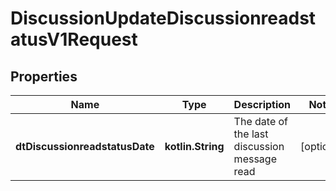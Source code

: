 
# DiscussionUpdateDiscussionreadstatusV1Request

## Properties
Name | Type | Description | Notes
------------ | ------------- | ------------- | -------------
**dtDiscussionreadstatusDate** | **kotlin.String** | The date of the last discussion message read |  [optional]



